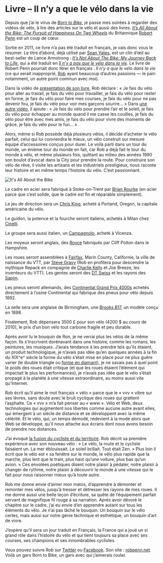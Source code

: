 # Livre &#8211; Il n’y a que le vélo dans la vie

Depuis que j’ai le virus de [*Born to Bike*](https://tcrouzet.com/borntobike/), je passe mes soirées à regarder des vidéos de vélo, à lire des articles sur le vélo et aussi des livres. [*It’s All About the Bike: The Pursuit of Happiness On Two Wheels*](https://www.amazon.fr/Its-All-About-Bike-Happiness/dp/0141043792/) du Britannique [Robert Penn](https://robpenn.net/) est un coup de cœur.<span id="more-50522"></span>

Sortie en 2011, ce livre n’a pas été traduit en français, je vais donc vous le résumer. Le titre d’abord, déjà utilisé par [Sean Yates](https://www.amazon.fr/Sean-Yates-About-Bike-Autobiography-ebook/dp/B00CQ1D260/), est un clin d’œil au best-seller de Lance Armstrong : [*It’s Not About The Bike: My Journey Back to Life*](https://www.amazon.fr/Its-Not-About-Bike-Journey/dp/0224060872/), qui a été traduit en [*Il n’y a pas que le vélo dans la vie*](https://www.amazon.fr/pas-que-v%C3%A9lo-dans-vie/dp/2226115722/). Le livre de Robert Penn pourrait donc titrer en français : *Il n’y a que le vélo dans la vie* (ce qui serait inapproprié, [Rob](https://en.wikipedia.org/wiki/Rob_Penn) ayant beaucoup d’autres passions — le pain notamment, un autre point commun avec moi).

Dans la vidéo de [présentation de son livre](https://www.youtube.com/embed/qo2EodFXJPg), Rob déclare : « Je fais du vélo pour aller au travail, je fais du vélo pour travailler, je fais du vélo pour rester en forme, je fais du vélo pour faire mes courses, je fais du vélo pour ne pas devenir fou, je fais du vélo pour voir mes garçons sourire… » Dans [une autre vidéo](https://www.youtube.com/watch?v=mQ7Q8NNg_Io&t=1290s), il ajoute : « Je fais du vélo pour prendre l’air et le soleil, je fais du vélo pour échapper au monde quand il me casse les couilles, je fais du vélo pour être avec mes amis, je fais du vélo pour vivre des moments de grâce, je fais du vélo pour le fun… »

<div class="iframe" id="iframe3"></div>
Alors, même si Rob possède déjà plusieurs vélos, il décide d’acheter le vélo parfait, celui qui lui conviendra le mieux, un vélo construit sur mesure équipé d’accessoires conçus pour durer. Le voilà parti dans un tour du monde, un énième tour du monde en fait, car Rob a déjà fait le tour du monde à vélo, et même plusieurs fois, quittant au milieu des années 1990 son boulot d’avocat dans la City pour prendre la route. Pour construire son vélo de rêve, il visite les artisans et les industriels prestigieux, nous raconte leur histoire et en même temps l’histoire du vélo. C’est passionnant.

![It's All About the Bike](https://tcrouzet.com/images_tc/2018/12/banner_about-the-bike.jpg)

Le cadre en acier sera fabriqué à Stoke-on-Trent par [Brian Rourke](https://www.rourke.biz/) (en acier parce que c’est solide, que le cadre est fin et réparable simplement).

Le jeu de direction sera un [Chris King](https://chrisking.com/collections/chris-king-headsets), acheté à Portand, Oregon, la capitale américaine du vélo.

Le guidon, la potence et la fourche seront italiens, achetés à Milan chez [Cinelli](http://cinelli.it/en/).

Le groupe sera aussi italien, un [Campagnolo](https://www.campagnolo.com/WW/fr), acheté à Vicenza.

Les moyeux seront anglais, des [Royce](http://www.royceuk.co.uk/Hubs/) fabriqués par Cliff Polton dans le Hampshire.

Les roues seront assemblées à [Fairfax](https://en.wikipedia.org/wiki/Fairfax,_California), Marin County, Californie, la ville de naissance du VTT, par [Steve Gravy](https://www.yelp.com/biz/gravywheels-fort-bragg) (Rob en profitera pour descendre la mythique Repack en compagnie de [Charlie Kelly](http://sonic.net/~ckelly/Seekay/index.htm) et Joe Breeze, les inventeurs du VTT). Les gentes seront des [DT Swiss](https://www.dtswiss.com/fr/) et les rayons des [Sapim](https://www.sapim.be/).

Les pneus seront allemands, des [Continental Grand Prix 4000s](https://www.continental-tires.com/bicycle/tires/race-tires/grand-prix-4000-s2) achetés directement à l’usine Continental qui fabrique des pneus pour vélo depuis 1892.

La selle sera une anglaise de Birmingham, une [Brooks B17](https://www.brooksengland.com/en_us/b17-special-titanium-3.html), un modèle conçu en 1898.

Finalement, Rob dépensera 3500 £ pour son vélo (4200 $ au cours de 2010), le prix d’un bon vélo tout carbone fragile et peu durable.

Après avoir lu le bouquin de Ron, je ne verrai plus les vélos de la même façon. Ils s’inscrivent dorénavant dans une histoire, comme les romans, les peintures, les musiques. J’avais tendance à les prendre tels qu’ils étaient, un produit technologique, je n’avais pas idée qu’en quelques années à la fin du XIX^e^ siècle la forme du vélo s’était mise en place pour ne plus guère varier (le double triangle ou [forme en diamant](https://fr.wikipedia.org/wiki/Cadre_de_bicyclette)), je ne savais pas à quel point le poids des roues était critique (et que les roues étaient l’élément qui impactait le plus les performances), je n’avais pas idée que le vélo s’était propagé à la planète à une vitesse extraordinaire, au moins aussi vite qu’Internet.

Rob écrit qu’il aime le mot français « vélo » parce que le « vvv » vibre sur ses lèvres, sans doute avec le bruit cyclique des roues qui grattent l’asphalte. Ce « vvv » m’a fait penser au « www ». Vélo et Web, deux technologies qui augmentent nos libertés comme aucune autre avant elles, qui émergent à un siècle de distance et se développent avec la même célérité. Et le vélo, qui, un temps démodé, redevient à la mode alors que Web se développe, qu’il nous attache aux écrans dont nous avons besoin de prendre nos distances.

J’ai évoqué [la fusion du cycliste et du territoire](https://tcrouzet.com/2018/12/10/etre-territoire/). Rob décrit sa première expérience avec son nouveau vélo : « Le vélo, la route et le cycliste faisaient un. La mer éblouissait. Le soleil brillait. Tout était Zen. » Plus loin il écrit que le vélo est « sa fenêtre sur le monde, le vélo plus rapide que la marche, plus lent que le train, plus haut qu’une voiture, plus bas qu’un avion. » Ces envolées poétiques disent notre plaisir à pédaler, notre plaisir à changer de rythme, notre plaisir à découvrir le monde à une vitesse qui le fait pour nous raisonner mieux qu’à toute autre.

Rob me donne envie d’aimer mon matos, d’apprendre à démonter et remonter mes vélos, jusqu’à tresser et détresser les rayons de mes roues. Il me donne aussi une belle leçon d’écriture, sa quête de l’équipement parfait servant de magnifique fil rouge à sa narration. Après avoir dévoré le chapitre sur le cadre, j’ai eu envie d’en apprendre autant sur tous les éléments du vélo. Je n’ai pas lâché le bouquin. Un bouquin sur le vélo certes, mais aussi sur notre génie technique et esthétique, un bouquin d’art de vivre.

J’espère qu’il sera un jour traduit en Français, la France qui a joué un si grand rôle dans l’histoire du vélo et qui tient toujours sa place avec ses courses, ses champions et ses innombrables cyclistes.

Vous pouvez suivre Rob sur [Twitter](https://twitter.com/lateraltruth) ou [Facebook](https://www.facebook.com/robert.penn.7549). Son site : [robpenn.net](https://robpenn.net/). Voilà un gars Born to Bike, un gars avec qui j’aimerais rouler.